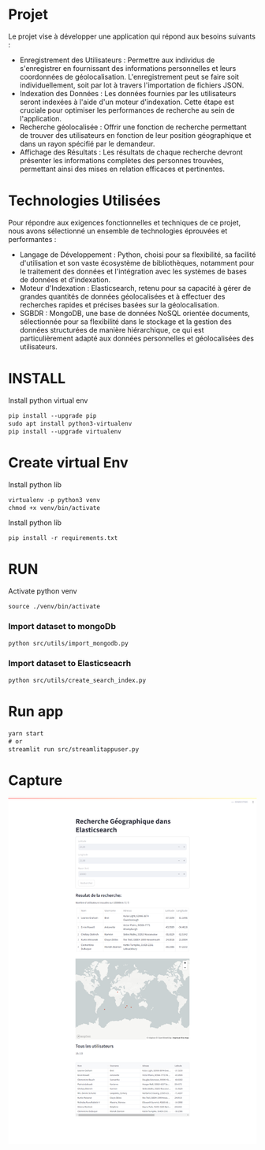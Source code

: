 
# Projet

Le projet vise à développer une application qui répond aux besoins suivants :
- Enregistrement des Utilisateurs : Permettre aux individus de s'enregistrer en fournissant des informations personnelles et leurs coordonnées de géolocalisation. L'enregistrement peut se faire soit individuellement, soit par lot à travers l'importation de fichiers JSON.
- Indexation des Données : Les données fournies par les utilisateurs seront indexées à l'aide d'un moteur d'indexation. Cette étape est cruciale pour optimiser les performances de recherche au sein de l'application.
- Recherche géolocalisée : Offrir une fonction de recherche permettant de trouver des utilisateurs en fonction de leur position géographique et dans un rayon spécifié par le demandeur.
- Affichage des Résultats : Les résultats de chaque recherche devront présenter les informations complètes des personnes trouvées, permettant ainsi des mises en relation efficaces et pertinentes.

# Technologies Utilisées
Pour répondre aux exigences fonctionnelles et techniques de ce projet, nous avons sélectionné un ensemble de technologies éprouvées et performantes :
- Langage de Développement : Python, choisi pour sa flexibilité, sa facilité d'utilisation et son vaste écosystème de bibliothèques, notamment pour le traitement des données et l'intégration avec les systèmes de bases de données et d'indexation.
- Moteur d'Indexation : Elasticsearch, retenu pour sa capacité à gérer de grandes quantités de données géolocalisées et à effectuer des recherches rapides et précises basées sur la géolocalisation.
- SGBDR : MongoDB, une base de données NoSQL orientée documents, sélectionnée pour sa flexibilité dans le stockage et la gestion des données structurées de manière hiérarchique, ce qui est particulièrement adapté aux données personnelles et géolocalisées des utilisateurs.


# INSTALL
Install python virtual env

```console
pip install --upgrade pip
sudo apt install python3-virtualenv
pip install --upgrade virtualenv
```

# Create virtual Env
Install python lib

```shell
virtualenv -p python3 venv
chmod +x venv/bin/activate
```
Install python lib
```shell
pip install -r requirements.txt
```

# RUN
Activate python venv
```shell
source ./venv/bin/activate
```

### Import dataset to mongoDb 
```shell
python src/utils/import_mongodb.py 
```

### Import dataset to Elasticseacrh 
```shell
python src/utils/create_search_index.py
```

# Run app
```shell
yarn start
# or
streamlit run src/streamlitappuser.py
```

# Capture
![screencapture-localhost-8501-2024-04-01-20_30_45.png](screencapture-localhost-8501-2024-04-01-20_30_45.png)
